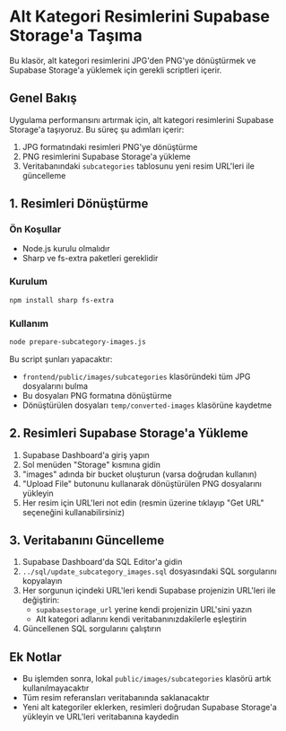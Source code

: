# Alt Kategori Resimlerini Supabase Storage'a Taşıma

Bu klasör, alt kategori resimlerini JPG'den PNG'ye dönüştürmek ve Supabase Storage'a yüklemek için gerekli scriptleri içerir.

## Genel Bakış

Uygulama performansını artırmak için, alt kategori resimlerini Supabase Storage'a taşıyoruz. Bu süreç şu adımları içerir:

1. JPG formatındaki resimleri PNG'ye dönüştürme
2. PNG resimlerini Supabase Storage'a yükleme
3. Veritabanındaki `subcategories` tablosunu yeni resim URL'leri ile güncelleme

## 1. Resimleri Dönüştürme

### Ön Koşullar

- Node.js kurulu olmalıdır
- Sharp ve fs-extra paketleri gereklidir

### Kurulum

```bash
npm install sharp fs-extra
```

### Kullanım

```bash
node prepare-subcategory-images.js
```

Bu script şunları yapacaktır:
- `frontend/public/images/subcategories` klasöründeki tüm JPG dosyalarını bulma
- Bu dosyaları PNG formatına dönüştürme
- Dönüştürülen dosyaları `temp/converted-images` klasörüne kaydetme

## 2. Resimleri Supabase Storage'a Yükleme

1. Supabase Dashboard'a giriş yapın
2. Sol menüden "Storage" kısmına gidin
3. "images" adında bir bucket oluşturun (varsa doğrudan kullanın)
4. "Upload File" butonunu kullanarak dönüştürülen PNG dosyalarını yükleyin
5. Her resim için URL'leri not edin (resmin üzerine tıklayıp "Get URL" seçeneğini kullanabilirsiniz)

## 3. Veritabanını Güncelleme

1. Supabase Dashboard'da SQL Editor'a gidin
2. `../sql/update_subcategory_images.sql` dosyasındaki SQL sorgularını kopyalayın
3. Her sorgunun içindeki URL'leri kendi Supabase projenizin URL'leri ile değiştirin:
   - `supabasestorage_url` yerine kendi projenizin URL'sini yazın
   - Alt kategori adlarını kendi veritabanınızdakilerle eşleştirin
4. Güncellenen SQL sorgularını çalıştırın

## Ek Notlar

- Bu işlemden sonra, lokal `public/images/subcategories` klasörü artık kullanılmayacaktır
- Tüm resim referansları veritabanında saklanacaktır
- Yeni alt kategoriler eklerken, resimleri doğrudan Supabase Storage'a yükleyin ve URL'leri veritabanına kaydedin 